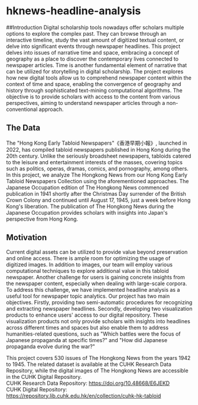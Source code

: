 # hknews-headline-analysis
##Introduction
Digital scholarship tools nowadays offer scholars multiple options to explore the complex past. They can browse through an interactive timeline, study the vast amount of digitized textual content, or delve into significant events through newspaper headlines. This project delves into issues of narrative time and space, embracing a concept of geography as a place to discover the contemporary lives connected to newspaper articles. Time is another fundamental element of narrative that can be utilized for storytelling in digital scholarship. The project explores how new digital tools allow us to comprehend newspaper content within the context of time and space, enabling the convergence of geography and history through sophisticated text-mining computational algorithms. The objective is to provide scholars with access to the content from various perspectives, aiming to understand newspaper articles through a non-conventional approach.

## The Data
The "Hong Kong Early Tabloid Newspapers"《香港早期小報》, launched in 2022, has compiled tabloid newspapers published in Hong Kong during the 20th century. Unlike the seriously broadsheet newspapers, tabloids catered to the leisure and entertainment interests of the masses, covering topics such as politics, operas, dramas, comics, and pornography, among others. In this project, we analyze The Hongkong News from our Hong Kong Early Tabloid Newspapers Collection using the aforementioned approaches. The Japanese Occupation edition of The Hongkong News commenced publication in 1941 shortly after the Christmas Day surrender of the British Crown Colony and continued until August 17, 1945, just a week before Hong Kong's liberation. The publication of The Hongkong News during the Japanese Occupation provides scholars with insights into Japan's perspective from Hong Kong.

## Motivation
Current digital assets can be utilized to provide value beyond preservation and online access. There is ample room for optimizing the usage of digitized images. In addition to images, our team will employ various computational techniques to explore additional value in this tabloid newspaper. Another challenge for users is gaining concrete insights from the newspaper content, especially when dealing with large-scale corpora. To address this challenge, we have implemented headline analysis as a useful tool for newspaper topic analytics. Our project has two main objectives. Firstly, providing two semi-automatic procedures for recognizing and extracting newspaper headlines. Secondly, developing two visualization products to enhance users' access to our digital repository. These visualization products not only provide scholars with insights into headlines across different times and spaces but also enable them to address humanities-related questions, such as "Which battles were the focus of Japanese propaganda at specific times?" and "How did Japanese propaganda evolve during the war?"

This project covers 530 issues of The Hongkong News from the years 1942 to 1945. The related dataset is available at the CUHK Research Data Repository, while the digital images of The Hongkong News are accessible in the CUHK Digital Repository.<br />
CUHK Research Data Repository: https://doi.org/10.48668/E6JEKD<br />
CUHK Digital Repository: https://repository.lib.cuhk.edu.hk/en/collection/cuhk-hk-tabloid

